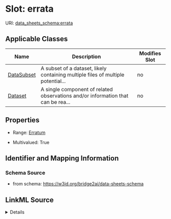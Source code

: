 

# Slot: errata

URI: [data_sheets_schema:errata](https://w3id.org/bridge2ai/data-sheets-schema/errata)



<!-- no inheritance hierarchy -->





## Applicable Classes

| Name | Description | Modifies Slot |
| --- | --- | --- |
| [DataSubset](DataSubset.md) | A subset of a dataset, likely containing multiple files of multiple potential... |  no  |
| [Dataset](Dataset.md) | A single component of related observations and/or information that can be rea... |  no  |







## Properties

* Range: [Erratum](Erratum.md)

* Multivalued: True





## Identifier and Mapping Information







### Schema Source


* from schema: https://w3id.org/bridge2ai/data-sheets-schema




## LinkML Source

<details>
```yaml
name: errata
from_schema: https://w3id.org/bridge2ai/data-sheets-schema
rank: 1000
multivalued: true
alias: errata
owner: Dataset
domain_of:
- Dataset
range: Erratum

```
</details>